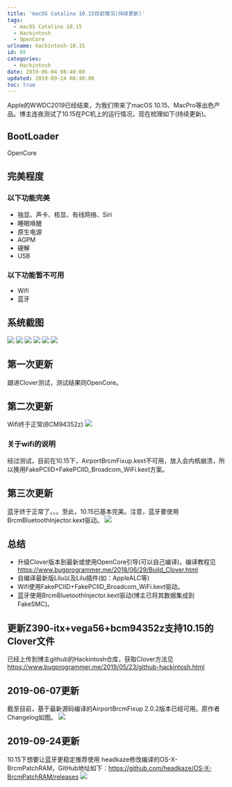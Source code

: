 ```yaml
---
title: 'macOS Catalina 10.15目前情况(持续更新)'
tags:
  - macOS Catalina 10.15
  - Hackintosh
  - OpenCore
urlname: hackintosh-10.15
id: 65
categories:
  - Hackintosh
date: 2019-06-04 08:40:00
updated: 2019-09-24 08:40:00
toc: true
---
```


Apple的WWDC2019已经结束，为我们带来了macOS 10.15、MacPro等出色产品。博主连夜测试了10.15在PC机上的运行情况，现在梳理如下(持续更新)。<!--more-->

## BootLoader
OpenCore
## 完美程度
### 以下功能完美
* 独显、声卡、核显、有线网络、Siri
* 睡眠唤醒
* 原生电源
* AGPM
* 硬解
* USB

### 以下功能暂不可用
* Wifi
* 蓝牙

## 系统截图
![](/images/10.15-1.png)
![](/images/10.15-2.png)
![](/images/10.15-3.png)
![](/images/10.15-4.png)
![](/images/10.15-5.png)
![](/images/10.15-6.png)

## 第一次更新
跟进Clover测试，测试结果同OpenCore。

## 第二次更新
Wifi终于正常(BCM94352z)
![](/images/10.15-7.png)

### 关于wifi的说明
经过测试，目前在10.15下，AirportBrcmFixup.kext不可用，放入会内核崩溃，所以换用FakePCIID+FakePCIID_Broadcom_WiFi.kext方案。

## 第三次更新
蓝牙终于正常了。。。至此，10.15已基本完美。注意，蓝牙要使用BrcmBluetoothInjector.kext驱动。
![](/images/10.15-8.png)

## 总结
* 升级Clover版本到最新或使用OpenCore引导(可以自己编译)，编译教程见
https://www.bugprogrammer.me/2018/06/29/Build_Clover.html
* 自编译最新版Lilu以及Lilu插件(如：AppleALC等)
* Wifi使用FakePCIID+FakePCIID_Broadcom_WiFi.kext驱动。
* 蓝牙使用BrcmBluetoothInjector.kext驱动(博主已将其数据集成到FakeSMC)。

## 更新Z390-itx+vega56+bcm94352z支持10.15的Clover文件
已经上传到博主github的Hackintosh仓库，获取Clover方法见
https://www.bugprogrammer.me/2019/05/23/github-hackintosh.html

## 2019-06-07更新
截至目前，基于最新源码编译的AirportBrcmFixup 2.0.2版本已经可用。原作者Changelog如图。
![](/images/10.15-9.png)

## 2019-09-24更新
10.15下想要让蓝牙更稳定推荐使用 headkaze修改编译的OS-X-BrcmPatchRAM，GitHub地址如下：https://github.com/headkaze/OS-X-BrcmPatchRAM/releases
![](/images/10.15-10.png)
